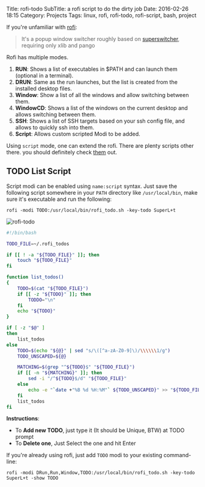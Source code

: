 Title: rofi-todo
SubTitle: a rofi script to do the dirty job
Date: 2016-02-26 18:15
Category: Projects
Tags: linux, rofi, rofi-todo, rofi-script, bash, project


If you're unfamiliar with [rofi](https://davedavenport.github.io/rofi/):

> It's a popup window switcher roughly based on [superswitcher](http://code.google.com/p/superswitcher/),
requiring only xlib and pango

Rofi has multiple modes.

1. **RUN**: Shows a list of executables in $PATH and can launch them (optional in a terminal).
2. **DRUN**: Same as the run launches, but the list is created from the installed desktop files.
3. **Window**: Show a list of all the windows and allow switching between them.
4. **WindowCD**: Shows a list of the windows on the current desktop and allows switching between them.
5. **SSH**: Shows a list of SSH targets based on your ssh config file, and allows to quickly ssh into them.
6. **Script**: Allows custom scripted Modi to be added.

Using `script` mode, one can extend the rofi. There are plenty scripts
other there. you should definitely check [them](https://davedavenport.github.io/rofi/p07-Scripts.html) out.

## TODO List Script

Script modi can be enabled using `name:script` syntax. Just save the following
script somewhere in your `PATH` directory like `/usr/local/bin`, make sure it's
executable and run the following:

```
rofi -modi TODO:/usr/local/bin/rofi_todo.sh -key-todo SuperL+t
```

![rofi-todo]({filename}/assets/images/rofi_todolist-rofi_todo.png)

```bash
#!/bin/bash

TODO_FILE=~/.rofi_todos

if [[ ! -a "${TODO_FILE}" ]]; then
    touch "${TODO_FILE}"
fi

function list_todos()
{
    TODO=$(cat "${TODO_FILE}")
    if [[ -z "${TODO}" ]]; then
        TODDO="\n"
    fi
    echo "${TODO}"
}

if [ -z "$@" ]
then
    list_todos
else
    TODO=$(echo "${@}" | sed "s/\([^a-zA-Z0-9]\)/\\\\\\1/g")
    TODO_UNSCAPED=${@}

    MATCHING=$(grep "^${TODO}$" "${TODO_FILE}")
    if [[ -n "${MATCHING}" ]]; then
        sed -i "/^${TODO}$/d" "${TODO_FILE}"
    else
        echo -e "`date +"%B %d %H:%M"` ${TODO_UNSCAPED}" >> "${TODO_FILE}"
    fi
    list_todos
fi
```

**Instructions**:
- To **Add new TODO**, just type it (It should be Unique, BTW) at TODO prompt
- To **Delete one**, Just Select the one and hit Enter

If you're already using rofi, just add `TODO` modi to your existing command-line:

```
rofi -modi DRun,Run,Window,TODO:/usr/local/bin/rofi_todo.sh -key-todo SuperL+t -show TODO
```
